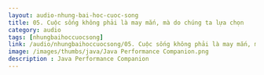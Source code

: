 ```yaml
---
layout: audio-nhung-bai-hoc-cuoc-song
title: 05. Cuộc sống không phải là may mắn, mà do chúng ta lựa chọn 
category: audio
tags: [nhungbaihoccuocsong]
link: /audio/nhungbaihoccuocsong/05. Cuộc sống không phải là may mắn, mà do chúng ta lựa chọn.mp3 
image: /images/thumbs/java/Java Performance Companion.png
description : Java Performance Companion 
---
```












